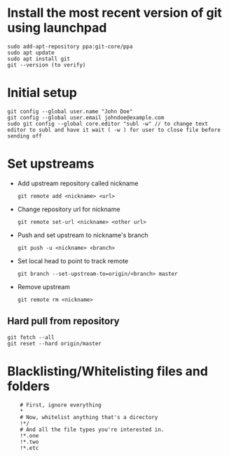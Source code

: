# Install the most recent version of git using launchpad

	sudo add-apt-repository ppa:git-core/ppa
	sudo apt update
	sudo apt install git
	git --version (to verify)

# Initial setup

	git config --global user.name "John Doe"
	git config --global user.email johndoe@example.com
	sudo git config --global core.editor "subl -w" // to change text editor to subl and have it wait ( -w ) for user to close file before sending off

# Set upstreams
* Add upstream repository called nickname 
	```
	git remote add <nickname> <url>
	```
* Change repository url for nickname
	```
	git remote set-url <nickname> <other url>
	```
* Push and set upstream to nickname's branch
	```
	git push -u <nickname> <branch>
	```
* Set local head to point to track remote
	```
	git branch --set-upstream-to=origin/<branch> master
	```
* Remove upstream
	```
	git remote rm <nickname>
	```
## Hard pull from repository
	git fetch --all
	git reset --hard origin/master

# Blacklisting/Whitelisting files and folders
```
	# First, ignore everything
	*
	# Now, whitelist anything that's a directory
	!*/
	# And all the file types you're interested in.
	!*.one
	!*.two
	!*.etc
```
